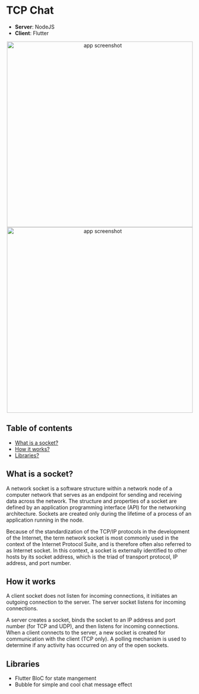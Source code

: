 # TCP Chat

- **Server**: NodeJS
- **Client**: Flutter

<p align="center">
  <img src="https://i.imgur.com/dGXbLUk.png" height="500px" alt="app screenshot">
   <img src="https://i.imgur.com/yjBM0Xn.png" height="500px" alt="app screenshot">
</p>


## Table of contents

- [What is a socket?](#what-is-a-socket?)
- [How it works?](#how-it-works?)
- [Libraries?](#libraries)

## What is a socket? 

A network socket is a software structure within a network node of a computer network that serves as an endpoint for sending and receiving data across the network. The structure and properties of a socket are defined by an application programming interface (API) for the networking architecture. Sockets are created only during the lifetime of a process of an application running in the node.

Because of the standardization of the TCP/IP protocols in the development of the Internet, the term network socket is most commonly used in the context of the Internet Protocol Suite, and is therefore often also referred to as Internet socket. In this context, a socket is externally identified to other hosts by its socket address, which is the triad of transport protocol, IP address, and port number.

## How it works

A client socket does not listen for incoming connections, it initiates an outgoing connection to the server. The server socket listens for incoming connections.

A server creates a socket, binds the socket to an IP address and port number (for TCP and UDP), and then listens for incoming connections. When a client connects to the server, a new socket is created for communication with the client (TCP only). A polling mechanism is used to determine if any activity has occurred on any of the open sockets.


## Libraries

- Flutter BloC for state mangement
- Bubble for simple and cool chat message effect